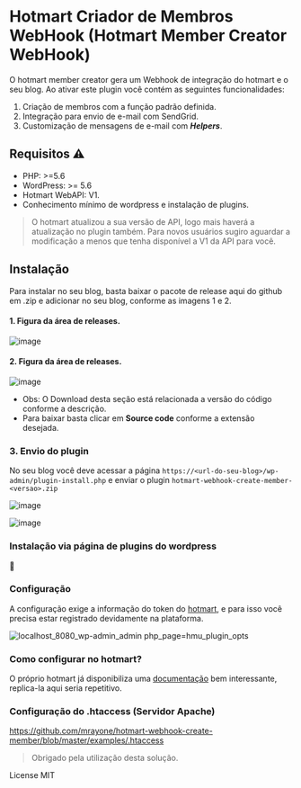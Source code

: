 # Hotmart Criador de Membros WebHook (Hotmart Member Creator WebHook)

O hotmart member creator gera um Webhook de integração do hotmart e o seu blog. Ao ativar este plugin você contém as seguintes funcionalidades:

1. Criação de membros com a função padrão definida.
2. Integração para envio de e-mail com SendGrid.
3. Customização de mensagens de e-mail com **_Helpers_**.

## Requisitos :warning:

- PHP: >=5.6
- WordPress: >= 5.6
- Hotmart WebAPI: V1.
- Conhecimento mínimo de wordpress e instalação de plugins.

> O hotmart atualizou a sua versão de API, logo mais haverá a atualização no plugin também. Para novos usuários sugiro aguardar a modificação a menos que tenha disponível a V1 da API para você.

## Instalação

Para instalar no seu blog, basta baixar o pacote de release aqui do github em .zip e adicionar no seu blog, conforme as imagens 1 e 2.

#### 1. Figura da área de releases.

![image](https://user-images.githubusercontent.com/17658240/154344685-4b386c38-3472-45c8-acbb-bfb19472213f.png)

#### 2. Figura da área de releases.

![image](https://user-images.githubusercontent.com/17658240/154344807-97f3499b-aa34-4a48-b8e3-357553a0d216.png)

- Obs: O Download desta seção está relacionada a versão do código conforme a descrição.
- Para baixar basta clicar em **Source code** conforme a extensão desejada.

### 3. Envio do plugin

No seu blog você deve acessar a página `https://<url-do-seu-blog>/wp-admin/plugin-install.php` e enviar o plugin `hotmart-webhook-create-member-<versao>.zip`

![image](https://user-images.githubusercontent.com/17658240/154352665-7b060e5a-0406-4315-ab8d-5f1e86aab6b8.png)

![image](https://user-images.githubusercontent.com/17658240/154352704-8eb1a21a-dfa8-4b18-bddb-e2e983491df7.png)

### Instalação via página de plugins do wordpress

:construction:

### Configuração

A configuração exige a informação do token do [hotmart](https://app-vlc.hotmart.com/tools/webhook/auth), e para isso você precisa estar registrado devidamente na plataforma.

![localhost_8080_wp-admin_admin php_page=hmu_plugin_opts](https://user-images.githubusercontent.com/17658240/154352086-fdfcd699-21d3-4d27-9d44-adc5fd4452a8.png)

### Como configurar no hotmart?

O próprio hotmart já disponibiliza uma [documentação](https://developers.hotmart.com/docs/pt-BR/1.0.0/webhook/about-webhook/) bem interessante, replica-la aqui seria repetitivo.

### Configuração do .htaccess (Servidor Apache)

https://github.com/mrayone/hotmart-webhook-create-member/blob/master/examples/.htaccess

> Obrigado pela utilização desta solução.

License
MIT
